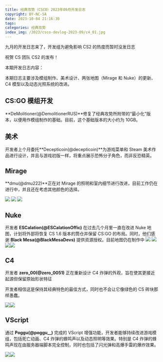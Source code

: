 ```yaml
---
title: 经典攻势（CSCO）2023年09月开发日志
copyright: BY-NC-SA
date: 2023-10-04 21:16:30
tags:
categories: 经典攻势
index_img: /2023/csco-devlog-2023-09/c4_01.jpg
---
```


九月的开发日志来了，开发组为避免影响 CS2 的热度而暂时没发日志

祝贺 CS 团队 CS2 的发布！

本期开发日志内容：

本期日志主要涉及模组制作、美术设计、两张地图（Mirage 和 Nuke）的更新、C4 模型以及动态光照系统的改进。

## CS:GO 模组开发

**DeMolitioner(@DemolitionerRUS)**修复了经典攻势所附带的“最小化”版本，以便用作模组制作的基础。目前，这个基础版本的大小约为 10GB。

## 美术

开发者上个月委托**Decepticoin(@decepticoin)**为游戏菜单和 Steam 美术作品进行设计，并且与游戏初版一样，将重点展示恐怖分子角色，而非反恐精英。

## Mirage

**dmu(@dmu222)**正在对 Mirage 的照明和室内细节进行改进，目前工作仍在进行中，并且还在考虑其他颜色的选择。

![](mirage_01.jpg) ![](mirage_02.jpg) ![](mirage_03.jpg)

## Nuke

开发者 **ESCalation(@ESCalationOffic)** 在过去几个月里一直在改进 Nuke 地图，计划将外部将恢复 CS 1.6 版本的筒仓并保留 CS:GO 的布局。同时，他们感谢 **Black Mesa(@BlackMesaDevs)** 提供资源授权。目前地图仍在制作中
![](nuke_01.jpg) ![](nuke_02.jpg) ![](nuke_03.jpg)![](nuke_04.jpg)

## C4

开发者 **zero_00(@zero_0051)** 正在重新设计 C4 炸弹的外观，旨在使其更接近起源但保留原始形状特征

开发者相信这是保持其经典特色的最佳方式，同时也不会让它像绿色的 CS 砖块那样愚蠢。

![](c4_01.jpg)![](c4_02.jpg)

## VScript

通过 **Poggu(@poggu\_\_)** 完成的 VScript 增强功能，开发者能够持续改进游戏模组，包括死亡动画、C4 炸弹的蜂鸣声以及动态照明等效果。特别是 C4 炸弹的蜂鸣声现在由服务器端脚本完全控制，同时也包括了闪光弹和高爆手雷的爆炸效果。

![](vscript_01.jpg)![](vscript_02.jpg)
